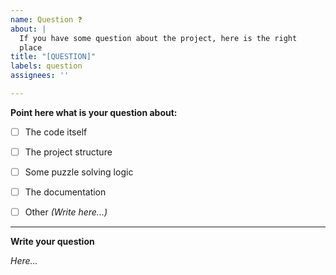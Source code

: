 ```yaml
---
name: Question ❓
about: |
  If you have some question about the project, here is the right
  place
title: "[QUESTION]"
labels: question
assignees: ''

---
```


**Point here what is your question about:**

- [ ] The code itself
- [ ] The project structure
- [ ] Some puzzle solving logic
- [ ] The documentation
- [ ] Other _(Write here...)_



---

**Write your question**

_Here..._
